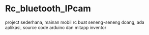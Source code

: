 # Rc_bluetooth_IPcam
project sederhana, mainan mobil rc buat seneng-seneng doang, ada aplikasi, source code arduino dan mitapp inventor

